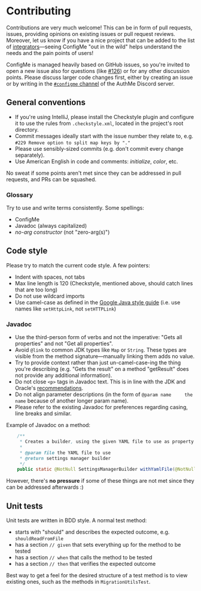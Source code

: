 # Contributing

Contributions are very much welcome! This can be in form of pull requests, issues, providing opinions on existing issues
or pull request reviews. Moreover, let us know if you have a nice project that can be added to the list of
[integrators](https://github.com/AuthMe/ConfigMe/wiki/Integrators)—seeing ConfigMe "out in the wild" helps understand
the needs and the pain points of users!

ConfigMe is managed heavily based on GitHub issues, so you're invited to open a new issue also for questions
(like [#126](https://github.com/AuthMe/ConfigMe/issues/126)) or for any other discussion points. Please discuss larger
code changes first, either by creating an issue or by writing in the [`#configme` channel](https://discord.com/channels/295623711485198357/1143605240520769547)
of the AuthMe Discord server.

## General conventions

- If you're using IntelliJ, please install the Checkstyle plugin and configure it to use the rules from
  `.checkstyle.xml`, located in the project's root directory.
- Commit messages ideally start with the issue number they relate to, e.g. `#229 Remove option to split map keys by "."`
- Please use sensibly-sized commits (e.g. don't commit every change separately).
- Use American English in code and comments: _initialize_, _color_, etc.

No sweat if some points aren't met since they can be addressed in pull requests, and PRs can be squashed.

### Glossary

Try to use and write terms consistently. Some spellings:

- ConfigMe
- Javadoc (always capitalized)
- _no-arg constructor_ (not "zero-arg(s)")

## Code style

Please try to match the current code style. A few pointers:
- Indent with spaces, not tabs
- Max line length is 120 (Checkstyle, mentioned above, should catch lines that are too long)
- Do not use wildcard imports
- Use camel-case as defined in the [Google Java style guide](https://google.github.io/styleguide/javaguide.html#s5.3-camel-case)
  (i.e. use names like `setHttpLink`, not `setHTTPLink`)

### Javadoc

- Use the third-person form of verbs and not the imperative: "Gets all properties" and not "Get all properties".
- Avoid `@link` to common JDK types like `Map` or `String`. These types are visible from the method signature—manually
  linking them adds no value.
- Try to provide context rather than just un-camel-case-ing the thing you're describing
  (e.g. "Gets the result" on a method "getResult" does not provide any additional information).
- Do not close `<p>` tags in Javadoc text. This is in line with the JDK and Oracle's [recommendations](https://www.oracle.com/technical-resources/articles/java/javadoc-tool.html#format).
- Do not align parameter descriptions (in the form of `@param name     the name` because of
  another longer param name).
- Please refer to the existing Javadoc for preferences regarding casing, line breaks and similar.

Example of Javadoc on a method:
```java
    /**
     * Creates a builder, using the given YAML file to use as property resource.
     *
     * @param file the YAML file to use
     * @return settings manager builder
     */
    public static @NotNull SettingsManagerBuilder withYamlFile(@NotNull Path file) {
```

However, there's **no pressure** if some of these things are not met since they can be addressed afterwards :)

## Unit tests

Unit tests are written in BDD style. A normal test method:
- starts with "should" and describes the expected outcome, e.g. `shouldReadFromFile`
- has a section `// given` that sets everything up for the method to be tested
- has a section `// when` that calls the method to be tested
- has a section `// then` that verifies the expected outcome

Best way to get a feel for the desired structure of a test method is to view existing ones,
such as the methods in `MigrationUtilsTest`.
